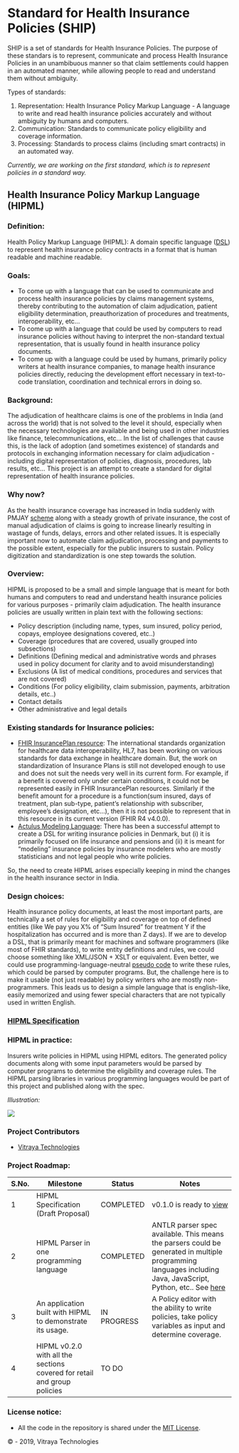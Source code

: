 # Standard for Health Insurance Policies (SHIP)
SHIP is a set of standards for Health Insurance Policies. The purpose of these standars is to represent, communicate and process Health Insurance Policies in an unambibuous manner so that claim settlements could happen in an automated manner, while allowing people to read and understand them without ambiguity.

Types of standards:
1. Representation: Health Insurance Policy Markup Language - A language to write and read health insurance policies accurately and without ambiguity by humans and computers.
2. Communication: Standards to communicate policy eligibility and coverage information.
3. Processing: Standards to process claims (including smart contracts) in an automated way.

*Currently, we are working on the first standard, which is to represent policies in a standard way.*

## Health Insurance Policy Markup Language (HIPML)

### Definition:
Health Policy Markup Language (HIPML): A domain specific language ([DSL](https://en.wikipedia.org/wiki/Domain-specific_language)) to represent health insurance policy contracts in a format that is human readable and machine readable.

### Goals:
- To come up with a language that can be used to communicate and process health insurance policies by claims management systems, thereby contributing to the automation of claim adjudication, patient eligibility determination, preauthorization of procedures and treatments, interoperability, etc…
- To come up with a language that could be used by computers to read insurance policies without having to interpret the non-standard textual representation, that is usually found in health insurance policy documents.
- To come up with a language could be used by humans, primarily policy writers at health insurance companies, to manage health insurance policies directly, reducing the development effort necessary in text-to-code translation, coordination and technical errors in doing so.

### Background:
The adjudication of healthcare claims is one of the problems in India (and across the world) that is not solved to the level it should, especially when the necessary technologies are available and being used in other industries like finance, telecommunications, etc... In the list of challenges that cause this, is the lack of adoption (and sometimes existence) of standards and protocols in exchanging information necessary for claim adjudication - including digital representation of policies, diagnosis, procedures, lab results, etc... This project is an attempt to create a standard for digital representation of health insurance policies.

### Why now?
As the health insurance coverage has increased in India suddenly with PMJAY [scheme](https://www.pmjay.gov.in) along with a steady growth of private insurance, the cost of manual adjudication of claims is going to increase linearly resulting in wastage of funds, delays, errors and other related issues. It is especially important now to automate claim adjudication, processing and payments to the possible extent, especially for the public insurers to sustain. Policy digitization and standardization is one step towards the solution.

### Overview:
HIPML is proposed to be a small and simple language that is meant for both humans and computers to read and understand health insurance policies for various purposes - primarily claim adjudication. The health insurance policies are usually written in plain text with the following sections:
- Policy description (including name, types, sum insured, policy period, copays, employee designations covered, etc..)
- Coverage (procedures that are covered, usually grouped into subsections)
- Definitions (Defining medical and administrative words and phrases used in policy document for clarity and to avoid misunderstanding)
- Exclusions (A list of medical conditions, procedures and services that are not covered)
- Conditions (For policy eligibility, claim submission, payments, arbitration details, etc..)
- Contact details
- Other administrative and legal details

### Existing standards for Insurance policies:
- [FHIR InsurancePlan resource](https://www.hl7.org/fhir/insuranceplan.html): The international standards organization for healthcare data interoperability, HL7, has been working on various standards for data exchange in healthcare domain. But, the work on standardization of Insurance Plans is still not developed enough to use and does not suit the needs very well in its current form. For example, if a benefit is covered only under certain conditions, it could not be represented easily in FHIR InsurancePlan resources. Similarly if the benefit amount for a procedure is a function(sum insured, days of treatment, plan sub-type, patient’s relationship with subscriber, employee’s designation, etc…), then it is not possible to represent that in this resource in its current version (FHIR R4 v4.0.0).
- [Actulus Modeling Language](http://hjemmesider.diku.dk/~grue/papers/aml/aml.pdf): There has been a successful attempt to create a DSL for writing insurance policies in Denmark, but (i) it is primarily focused on life insurance and pensions and (ii) it is meant for “modeling” insurance policies by insurance modelers who are mostly statisticians and not legal people who write policies.

So, the need to create HIPML arises especially keeping in mind the changes in the health insurance sector in India.

### Design choices:
Health insurance policy documents, at least the most important parts, are technically a set of rules for eligibility and coverage on top of defined entities (like We pay you X% of “Sum Insured” for treatment Y if the hospitalization has occurred and is more than Z days). If we are to develop a DSL, that is primarily meant for machines and software programmers (like most of FHIR standards), to write entity definitions and rules, we could choose something like XML/JSON + XSLT or equivalent. Even better, we could use programming-language-neutral [pseudo code](https://en.wikipedia.org/wiki/Pseudocode#Machine_compilation_of_pseudocode_style_languages) to write these rules, which could be parsed by computer programs. But, the challenge here is to make it usable (not just readable) by policy writers who are mostly non-programmers. This leads us to design a simple language that is english-like, easily memorized and using fewer special characters that are not typically used in written English.

### [HIPML Specification](https://gitlab.com/gopi.vitraya/policy-markup-language/blob/master/Specification.md)

### HIPML in practice:
Insurers write policies in HIPML using HIPML editors. The generated policy documents along with some input parameters would be parsed by computer programs to determine the eligibility and coverage rules. The HIPML parsing libraries in various programming languages would be part of this project and published along with the spec.

*Illustration:*

![](https://docs.google.com/drawings/d/e/2PACX-1vTxfNEo3tXDRNpHexCMv8rBbkp6-T318zqEfJEkyc62gGbbSN49sdEOnyryEKSV43jjEdQ2Vblu0VAc/pub?w=1136&h=680)

### Project Contributors
- [Vitraya Technologies](https://www.vitrayatech.com)
### Project Roadmap:

| S.No. | Milestone | Status | Notes |
|-------|-----------|--------|-------|
| 1 | HIPML Specification (Draft Proposal) | COMPLETED | v0.1.0 is ready to [view](https://gitlab.com/gopi.vitraya/policy-markup-language/blob/master/Specification.md) |
| 2 | HIPML Parser in one programming language | COMPLETED | ANTLR parser spec available. This means the parsers could be generated in multiple programming languages including Java, JavaScript, Python, etc.. See [here](https://github.com/antlr/antlr4/blob/master/doc/targets.md)|
| 3 | An application built with HIPML to demonstrate its usage. | IN PROGRESS | A Policy editor with the ability to write policies, take policy variables as input and determine coverage.|
| 4 | HIPML v0.2.0 with all the sections covered for retail and group policies | TO DO | |

### License notice:
- All the code in the repository is shared under the [MIT License](https://opensource.org/licenses/MIT).

&copy; - 2019, Vitraya Technologies
